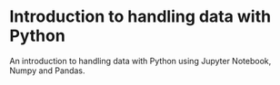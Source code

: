 # Introduction to handling data with Python
An introduction to handling data with Python using Jupyter Notebook, Numpy and Pandas.
